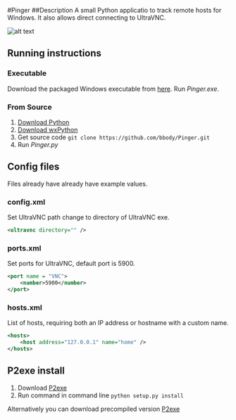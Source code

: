 #Pinger
##Description
A small Python applicatio to track remote hosts for Windows. It also allows direct connecting to UltraVNC.

![alt text](https://s3-ap-southeast-2.amazonaws.com/bbody-images/github/Pinger/screenshot.png "Screenshot of Pinger")

## Running instructions
### Executable
Download the packaged Windows executable from [here](https://github.com/bbody/Pinger/releases). Run *Pinger.exe*.

### From Source
1. [Download Python](https://www.python.org/)
2. [Download wxPython](http://www.wxpython.org/)
3. Get source code `git clone https://github.com/bbody/Pinger.git`
4. Run *Pinger.py*

## Config files
Files already have already have example values.

### config.xml
Set UltraVNC path change  to directory of UltraVNC exe.

```xml
<ultravnc directory="" />
```

### ports.xml
Set ports for UltraVNC, default port is 5900.

```xml
<port name = "VNC">
	<number>5900</number>
</port>
```

### hosts.xml
List of hosts, requiring both an IP address or hostname with a custom name.

```xml
<hosts>
	<host address="127.0.0.1" name="home" />
</hosts>
```

## P2exe install
1. Download [P2exe](http://www.py2exe.org/)
2. Run command in command line `python setup.py install`

Alternatively you can download precompiled version [P2exe](https://github.com/bbody/Pinger/releases/latest)
